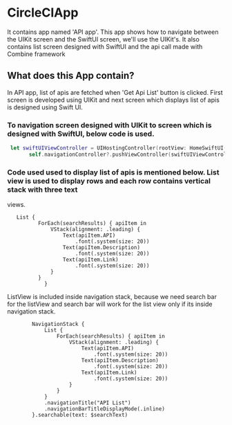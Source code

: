 # CircleCIApp

It contains app named 'API app'. This app shows how to navigate between the UIKit screen and the SwiftUI screen, we'll use the UIKit's. It also contains list screen designed with SwiftUI and the api call made with Combine framework

## What does this App contain?
In API app, list of apis are fetched when 'Get Api List' button is clicked. First screen is developed using UIKit and next screen which displays list of apis is designed using Swift UI.

### To navigation screen designed with UIKit to screen which is designed with SwiftUI, below code is used.

```swift
 let swiftUIViewController = UIHostingController(rootView: HomeSwiftUI())
       self.navigationController?.pushViewController(swiftUIViewController, animated: true)
```

### Code used used to display list of apis is mentioned below. List view is used to display rows and each row contains vertical stack with three text
views.

```
   List {
          ForEach(searchResults) { apiItem in
              VStack(alignment: .leading) {
                  Text(apiItem.API)
                      .font(.system(size: 20))
                  Text(apiItem.Description)
                      .font(.system(size: 20))
                  Text(apiItem.Link)
                      .font(.system(size: 20))
              }
          }
            }
```

ListView is included inside navigation stack, because we need search bar for the listView and search bar will work for the list view only if its inside
navigation stack.
```
        NavigationStack {
            List {
                ForEach(searchResults) { apiItem in
                    VStack(alignment: .leading) {
                        Text(apiItem.API)
                            .font(.system(size: 20))
                        Text(apiItem.Description)
                            .font(.system(size: 20))
                        Text(apiItem.Link)
                            .font(.system(size: 20))
                    }
                }
            }
            .navigationTitle("API List")
            .navigationBarTitleDisplayMode(.inline)
        }.searchable(text: $searchText)
```

